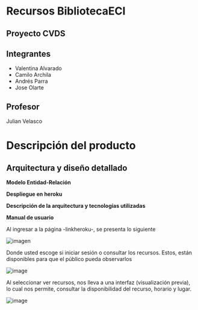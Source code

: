 # Recursos BibliotecaECI
## Proyecto CVDS 
## Integrantes
- Valentina Alvarado
- Camilo Archila
- Andrés Parra
- Jose Olarte

## Profesor
Julian Velasco

# Descripción del producto

## Arquitectura y diseño detallado

**Modelo Entidad-Relación**

**Despliegue en heroku**

**Descripción de la arquitectura y tecnologías utilizadas**

**Manual de usuario**

Al ingresar a la página -linkheroku-, se presenta lo siguiente

![imagen](https://user-images.githubusercontent.com/98195579/163494723-a0c9bf0f-3fc7-4caf-bc61-8440fe6bf1d9.png)

Donde usted escoge si iniciar sesión o consultar los recursos. Estos, están disponibles para que el público pueda observarlos

![image](https://user-images.githubusercontent.com/60302534/166110036-0d1327cd-2a9a-4f78-8ec1-bd2d798967de.png)

Al seleccionar ver recursos, nos lleva a una interfaz (visualización previa), lo cual nos permite, consultar la disponibilidad del recurso, horario y lugar.

![image](https://user-images.githubusercontent.com/60302534/166110136-cb37da52-dbc7-47a8-801c-20bf06ace788.png)

